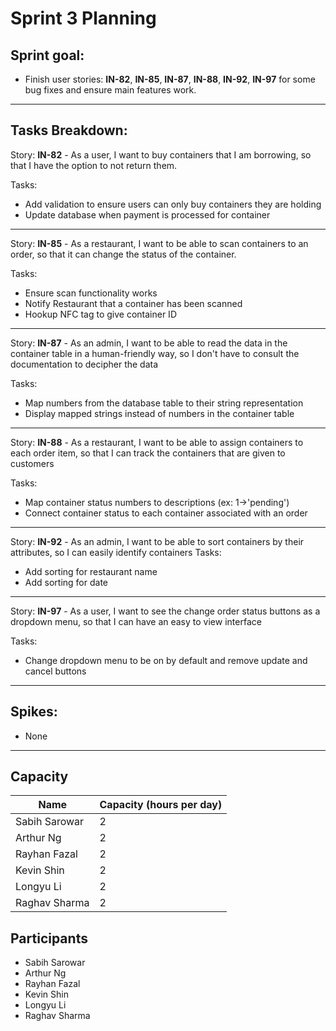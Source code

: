 # Sprint 3 Planning

## Sprint goal:
 - Finish user stories: __IN-82__, __IN-85__, __IN-87__, __IN-88__, __IN-92__, __IN-97__ for some bug fixes and ensure main features work.


---

## Tasks Breakdown:

Story: __IN-82__ - As a user, I want to buy containers that I am borrowing, so that I have the option to not return them.

Tasks:
 - Add validation to ensure users can only buy containers they are holding
 - Update database when payment is processed for container

---


Story: __IN-85__ - As a restaurant, I want to be able to scan containers to an order, so that it can change the status of the container.

Tasks:
 - Ensure scan functionality works
 - Notify Restaurant that a container has been scanned
 - Hookup NFC tag to give container ID

---


Story: __IN-87__ - As an admin, I want to be able to read the data in the container table in a human-friendly way, so I don't have to consult the documentation to decipher the data

Tasks:
 - Map numbers from the database table to their string representation
 - Display mapped strings instead of numbers in the container table

---


Story: __IN-88__ - As a restaurant, I want to be able to assign containers to each order item, so that I can track the containers that are given to customers

Tasks:
 - Map container status numbers to descriptions (ex: 1->'pending')
 - Connect container status to each container associated with an order

---


Story: __IN-92__ - As an admin, I want to be able to sort containers by their attributes, so I can easily identify containers
Tasks:
 - Add sorting for restaurant name
 - Add sorting for date

---

Story: __IN-97__ - As a user, I want to see the change order status buttons as a dropdown menu, so that I can have an easy to view interface

Tasks:
 - Change dropdown menu to be on by default and remove update and cancel buttons

---



## Spikes:
- None

---

## Capacity
| Name | Capacity (hours per day) |
| --- | --- |
| Sabih Sarowar | 2 |
| Arthur Ng | 2 |
| Rayhan Fazal | 2 |
| Kevin Shin | 2 |
| Longyu Li | 2 |
| Raghav Sharma | 2 |


## Participants
- Sabih Sarowar
- Arthur Ng
- Rayhan Fazal
- Kevin Shin
- Longyu Li
- Raghav Sharma
